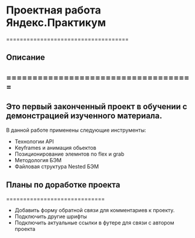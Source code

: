# Проектная работа Яндекс.Практикум
====================================

## Описание
====================================
-------------------------------
Это первый законченный проект в обучении с демонстрацией изученного материала.
-------------------------------
В данной работе применены следующие инструменты:
+ Технологии API
+ Keyframes и анимация обьектов
+ Позиционирование элемнтов по flex и grab
+ Методология БЭМ
+ Файловая структура Nested БЭМ

## Планы по доработке проекта
=============================
+ Добавить форму обратной связи для комментариев к проекту.
+ Подключить другие шрифты
+ Подключить актуальные ссылки в футере для связи с автором проекта